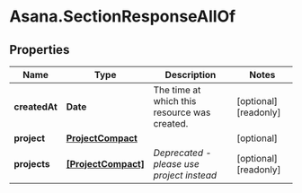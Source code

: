 # Asana.SectionResponseAllOf

## Properties

Name | Type | Description | Notes
------------ | ------------- | ------------- | -------------
**createdAt** | **Date** | The time at which this resource was created. | [optional] [readonly] 
**project** | [**ProjectCompact**](ProjectCompact.md) |  | [optional] 
**projects** | [**[ProjectCompact]**](ProjectCompact.md) | *Deprecated - please use project instead* | [optional] [readonly] 


